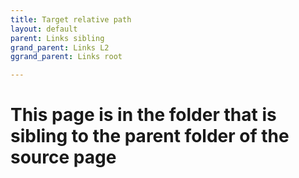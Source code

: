 ```yaml
---
title: Target relative path
layout: default
parent: Links sibling
grand_parent: Links L2
ggrand_parent: Links root

---
```


# This page is in the folder that is sibling to the parent folder of the source page
